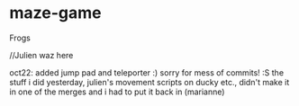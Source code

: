 # maze-game
Frogs

//Julien waz here

oct22: added jump pad and teleporter :) sorry for mess of commits!  :S the stuff i did yesterday, julien's movement scripts on ducky etc., didn't make it in one of the merges and i had to put it back in (marianne)
